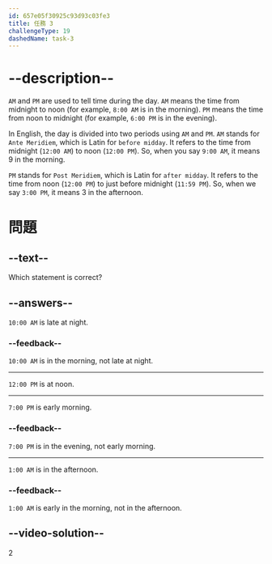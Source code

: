 ```yaml
---
id: 657e05f30925c93d93c03fe3
title: 任務 3
challengeType: 19
dashedName: task-3
---
```


# --description--

`AM` and `PM` are used to tell time during the day. `AM` means the time from midnight to noon (for example, `8:00 AM` is in the morning). `PM` means the time from noon to midnight (for example, `6:00 PM` is in the evening).

In English, the day is divided into two periods using `AM` and `PM`. `AM` stands for `Ante Meridiem`, which is Latin for `before midday`. It refers to the time from midnight (`12:00 AM`) to noon (`12:00 PM`). So, when you say `9:00 AM`, it means 9 in the morning.

`PM` stands for `Post Meridiem`, which is Latin for `after midday`. It refers to the time from noon (`12:00 PM`) to just before midnight (`11:59 PM`). So, when we say `3:00 PM`, it means 3 in the afternoon.


# 問題

## --text--

Which statement is correct?

## --answers--

`10:00 AM` is late at night.

### --feedback--

`10:00 AM` is in the morning, not late at night.

---

`12:00 PM` is at noon.

---

`7:00 PM` is early morning.

### --feedback--

`7:00 PM` is in the evening, not early morning.

---

`1:00 AM` is in the afternoon.

### --feedback--

`1:00 AM` is early in the morning, not in the afternoon.

## --video-solution--

2
